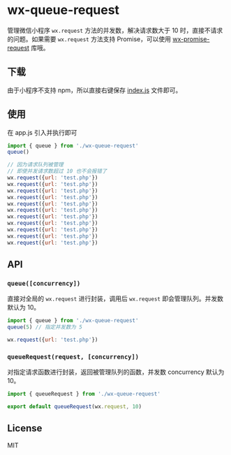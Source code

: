 # wx-queue-request

管理微信小程序 `wx.request` 方法的并发数，解决请求数大于 10 时，直接不请求的问题。如果需要 `wx.request` 方法支持 Promise，可以使用 [wx-promise-request](https://github.com/zhengjunxin/wx-promise-request) 库哦。

## 下载

由于小程序不支持 npm，所以直接右键保存 [index.js](https://zhengjunxin.github.io/wx-queue-request/dist/index.js) 文件即可。

## 使用

在 app.js 引入并执行即可

```js
import { queue } from './wx-queue-request'
queue()

// 因为请求队列被管理
// 即使并发请求数超过 10 也不会报错了
wx.request({url: 'test.php'})
wx.request({url: 'test.php'})
wx.request({url: 'test.php'})
wx.request({url: 'test.php'})
wx.request({url: 'test.php'})
wx.request({url: 'test.php'})
wx.request({url: 'test.php'})
wx.request({url: 'test.php'})
wx.request({url: 'test.php'})
wx.request({url: 'test.php'})
wx.request({url: 'test.php'})
```

## API

### `queue([concurrency])`

直接对全局的 `wx.request` 进行封装，调用后 `wx.request` 即会管理队列。并发数默认为 10。

``` javascript
import { queue } from './wx-queue-request'
queue(5) // 指定并发数为 5

wx.request({url: 'test.php'})
```

### `queueRequest(request, [concurrency])`

对指定请求函数进行封装，返回被管理队列的函数，并发数 concurrency 默认为 10。

``` javascript
import { queueRequest } from './wx-queue-request'

export default queueRequest(wx.request, 10)
```

## License

MIT
